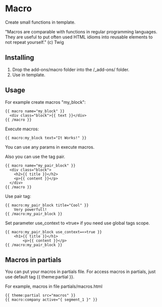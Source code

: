 Macro
==============

Create small functions in template.

"Macros are comparable with functions in regular programming languages. They are useful to put often used HTML idioms into reusable elements to not repeat yourself." (c) Twig

Installing
----------
1. Drop the add-ons/macro folder into the /_add-ons/ folder.
2. Use in template.


Usage
-----

For example create macros "my_block":

```
{{ macro name="my_block" }}
  <div class="block">{{ text }}</div>
{{ /macro }}
```

Execute macros:

```
{{ macro:my_block text="It Works!" }}
```

You can use any params in execute macros.

Also you can use the tag pair.

```
{{ macro name="my_pair_block" }}
  <div class="block">
    <h2>{{ title }}</h2>
    <p>{{ content }}</p>
  </div>
{{ /macro }}
```

Use pair tag:

```
{{ macro:my_pair_block title="Cool" }}
    Very powerfull!  
{{ /macro:my_pair_block }}
```
Set parameter use_context to «true» if you need use global tags scope.

```
{{ macro:my_pair_block use_context=«»true }}
    <h1>{{ title }}</h1>
		<p>{{ content }}</p> 
{{ /macro:my_pair_block }}
```


Macros in partials
----------

You can put your macros in partials file. For access macros in partials, just use default tag {{ theme:partial }}.

For example, macros in file partials/macros.html

```
{{ theme:partial src="macros" }}
{{ macro:company active="{ segment_1 }" }}
```



